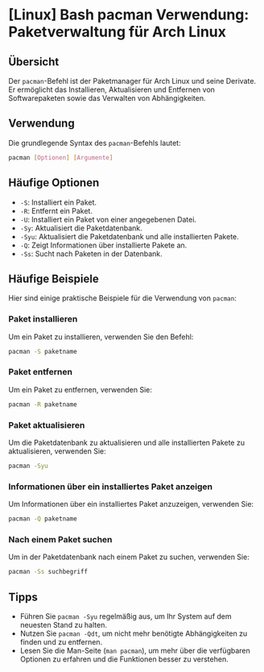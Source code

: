 # [Linux] Bash pacman Verwendung: Paketverwaltung für Arch Linux

## Übersicht
Der `pacman`-Befehl ist der Paketmanager für Arch Linux und seine Derivate. Er ermöglicht das Installieren, Aktualisieren und Entfernen von Softwarepaketen sowie das Verwalten von Abhängigkeiten.

## Verwendung
Die grundlegende Syntax des `pacman`-Befehls lautet:

```bash
pacman [Optionen] [Argumente]
```

## Häufige Optionen
- `-S`: Installiert ein Paket.
- `-R`: Entfernt ein Paket.
- `-U`: Installiert ein Paket von einer angegebenen Datei.
- `-Sy`: Aktualisiert die Paketdatenbank.
- `-Syu`: Aktualisiert die Paketdatenbank und alle installierten Pakete.
- `-Q`: Zeigt Informationen über installierte Pakete an.
- `-Ss`: Sucht nach Paketen in der Datenbank.

## Häufige Beispiele
Hier sind einige praktische Beispiele für die Verwendung von `pacman`:

### Paket installieren
Um ein Paket zu installieren, verwenden Sie den Befehl:

```bash
pacman -S paketname
```

### Paket entfernen
Um ein Paket zu entfernen, verwenden Sie:

```bash
pacman -R paketname
```

### Paket aktualisieren
Um die Paketdatenbank zu aktualisieren und alle installierten Pakete zu aktualisieren, verwenden Sie:

```bash
pacman -Syu
```

### Informationen über ein installiertes Paket anzeigen
Um Informationen über ein installiertes Paket anzuzeigen, verwenden Sie:

```bash
pacman -Q paketname
```

### Nach einem Paket suchen
Um in der Paketdatenbank nach einem Paket zu suchen, verwenden Sie:

```bash
pacman -Ss suchbegriff
```

## Tipps
- Führen Sie `pacman -Syu` regelmäßig aus, um Ihr System auf dem neuesten Stand zu halten.
- Nutzen Sie `pacman -Qdt`, um nicht mehr benötigte Abhängigkeiten zu finden und zu entfernen.
- Lesen Sie die Man-Seite (`man pacman`), um mehr über die verfügbaren Optionen zu erfahren und die Funktionen besser zu verstehen.